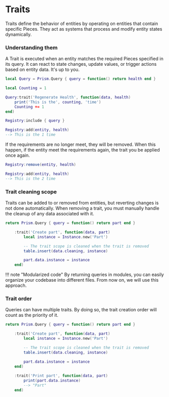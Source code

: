# Traits
Traits define the behavior of entities by operating on entities that contain specific Pieces.
They act as systems that process and modify entity states dynamically.

### Understanding them

A Trait is executed when an entity matches the required Pieces specified in its query.
It can react to state changes, update values, or trigger actions based on entity data. It's up to you.

```lua
local Query = Prism.Query { query = function() return health end }

local Counting = 1

Query:trait('Regenerate Health', function(data, health)
    print('This is the', counting, 'time')
    Counting += 1
end)

Registry:include { query }

Registry:add(entity, health)
--> This is the 1 time
```

If the requirements are no longer meet, they will be removed. When this happen,
if the entity meet the requirements again, the trait you be applied once again.

```lua
Registry:remove(entity, health)

Registry:add(entity, health)
--> This is the 2 time
```

### Trait cleaning scope

Traits can be added to or removed from entities, but reverting changes is not done automatically.
When removing a trait, you must manually handle the cleanup of any data associated with it.

```lua
return Prism.Query { query = function() return part end }

    :trait('Create part', function(data, part)
        local instance = Instance.new('Part')

        -- The trait scope is cleaned when the trait is removed
        table.insert(data.cleaning, instance)

        part.data.instance = instance
    end)
```

!!! note "Modularized code"
    By returning queries in modules, you can easily organize your codebase into different files. From now on, we will use this approach.

### Trait order

Queries can have multiple traits. By doing so, the trait creation order will count as the priority of it.

```lua
return Prism.Query { query = function() return part end }

    :trait('Create part', function(data, part)
        local instance = Instance.new('Part')

        -- The trait scope is cleaned when the trait is removed
        table.insert(data.cleaning, instance)

        part.data.instance = instance
    end)
    
    :trait('Print part', function(data, part)
        print(part.data.instance)
        --> "Part"
    end)
```